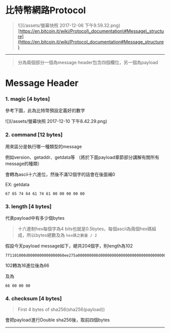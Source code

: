 # 比特幣網路Protocol

> ![](/assets/螢幕快照 2017-12-06 下午9.59.32.png)[https://en.bitcoin.it/wiki/Protocol\_documentation\#Message\_structure](https://en.bitcoin.it/wiki/Protocol_documentation#Message_structure)

---

> 分為兩個部分一個為message header包含四個欄位，另一個為payload

# Message Header

### 1. magic \[4 bytes\]

參考下圖，此為比特幣預設定義好的數字

![](/assets/螢幕快照 2017-12-10 下午8.42.29.png)

### 2. command \[12 bytes\]

用來區分是執行哪一種類型的message

例如version、getaddr、getdata等 （將於下面payload章節部分講解有關所有message的種類）

會轉為ascii十六進位，然後不滿12個字的話會在後面補0

EX: getdata

```
67 65 74 64 61 74 61 00 00 00 00 00
```

### 3. length \[4 bytes\]

代表payload中有多少個bytes

> 十六進制hex每個字為4 bits也就是0.5bytes，每個ascii為兩個hex碼組成，所以bytes總數及為 `hex碼之數量 / 2`

假設今天payload message如下，總共204個字，則length為102  

```
7f1101000d0000000000000060ee275a000000000d0000000000000000000000000000000000ffff9294741e208d0d0000000000000000000000000000000000000000000000000038198a1d11f35244102f5361746f7368693a302e31332e322f8000000001
```

102轉為16進位後為66

及為

```
66 00 00 00
```

### 4. checksum \[4 bytes\]

> First 4 bytes of sha256\(sha256\(payload\)\)

會把payload 進行Double sha256後，取前四個bytes

---

# 



